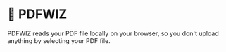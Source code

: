 # 🧙‍ PDFWIZ
PDFWIZ reads your PDF file locally on your browser, so you don't upload anything by selecting your PDF file.